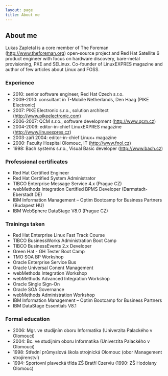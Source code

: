 ```yaml
---
layout: page
title: About me
---
```

## About me

Lukas Zapletal is a core member of The Foreman (http://www.theforeman.org)
open-source project and Red Hat Satellite 6 product engineer with focus on
hardware discovery, bare-metal provisioning, PXE and SELinux. Co-founder of
LinuxEXPRES magazine and author of few articles about Linux and FOSS.

### Experience
* 2010: senior software engineer, Red Hat Czech s.r.o.
* 2009-2010: consultant in T-Mobile Netherlands, Den Haag (PIKE Electronic)
* 2007: PIKE Electronic s.r.o., solution architect (http://www.pikeelectronic.com)
* 2006-2007: QCM s.r.o., software development (http://www.qcm.cz)
* 2004-2006: editor-in-chief LinuxEXPRES magazine (http://www.linuxexpres.cz)
* 2003-září 2004: editor-in-chief Linux+ magazine
* 2000: Faculty Hospital Olomouc, IT (http://www.fnol.cz)
* 1998: Bach systems s.r.o., Visual Basic developer (http://www.bach.cz)

### Professional certificates
* Red Hat Certified Engineer
* Red Hat Certified System Administrator
* TIBCO Enterprise Message Service 4.x (Prague CZ)
* webMethods Integration Certified BPMS Developer (Darmstadt-Eberstadt DE)
* IBM Information Management – Optim Bootcamp for Business Partners (Budapest HU)
* IBM WebSphere DataStage V8.0 (Prague CZ)

### Trainings taken
* Red Hat Enterprise Linux Fast Track Course
* TIBCO BusinessWorks Administration Boot Camp
* TIBCO BusinessEvents 2.x Developer
* Green Hat - GH Tester Boot Camp
* TMO SOA BP Workshop
* Oracle Enterprise Service Bus
* Oracle Universal Conent Management
* webMethods Integration Workshop
* webMethods Advanced Integration Workshop
* Oracle Single Sign-On
* Oracle SOA Governance
* webMethods Administration Workshop
* IBM Information Management – Optim Bootcamp for Business Partners
* IBM DataStage Essentials V8.1

### Formal education
* 2006: Mgr. ve studijním oboru Informatika (Univerzita Palackého v Olomouci)
* 2004: Bc. ve studijním oboru Informatika (Univerzita Palackého v Olomouci)
* 1998: Střední průmyslová škola strojnická Olomouc (obor Management strojírenství)
* 1994: Sportovní plavecká třída ZŠ Bratří Czerviu (1990: ZŠ Hodolany Olomouc)
